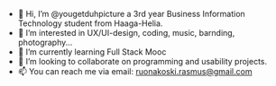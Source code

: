 - 👋 Hi, I’m @yougetduhpicture a 3rd year Business Information Technology student from Haaga-Helia.
- 👀 I’m interested in UX/UI-design, coding, music, barnding, photography...
- 🌱 I’m currently learning Full Stack Mooc
- 💞️ I’m looking to collaborate on programming and usability projects.
- 📫 You can reach me via email: ruonakoski.rasmus@gmail.com

<!---
yougetduhpicture/yougetduhpicture is a ✨ special ✨ repository because its `README.md` (this file) appears on your GitHub profile.
You can click the Preview link to take a look at your changes.
--->
